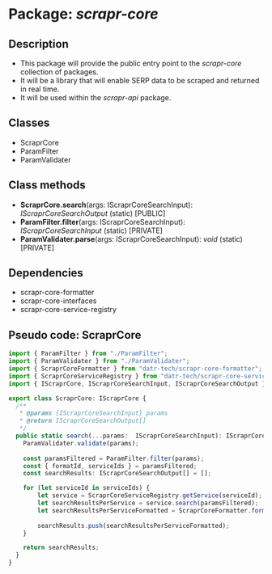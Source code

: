 # Package: *scrapr-core*

## Description

- This package will provide the public entry point to the *scrapr-core* collection of packages.
- It will be a library that will enable SERP data to be scraped and returned in real time.
- It will be used within the *scrapr-api* package.

## Classes

- ScraprCore
- ParamFilter
- ParamValidater

## Class methods

- **ScraprCore.search**(args: IScraprCoreSearchInput): *IScraprCoreSearchOutput* (static) [PUBLIC]
- **ParamFilter.filter**(args: IScraprCoreSearchInput): *IScraprCoreSearchInput* (static) [PRIVATE]
- **ParamValidater.parse**(args: IScraprCoreSearchInput): *void* (static) [PRIVATE]

## Dependencies
- scrapr-core-formatter
- scrapr-core-interfaces
- scrapr-core-service-registry

## Pseudo code: ScraprCore

```TypeScript
import { ParamFilter } from "./ParamFilter";
import { ParamValidater } from "./ParamValidater";
import { ScraprCoreFormatter } from "datr-tech/scrapr-core-formatter";
import { ScraprCoreServiceRegistry } from "datr-tech/scrapr-core-service-registry";
import { IScraprCore, IScraprCoreSearchInput, IScraprCoreSearchOutput } from "datr-tech/scrapr-core-interfaces";

export class ScraprCore: IScraprCore {
  /**
   * @params {IScraprCoreSearchInput} params
   * @return IScraprCoreSearchOutput[]
   */
  public static search(...params:  IScraprCoreSearchInput): IScraprCoreSearchOutput[] {
    ParamValidater.validate(params);
    
    const paramsFiltered = ParamFilter.filter(params);
    const { formatId, serviceIds } = paramsFiltered;
    const searchResults: IScraprCoreSearchOutput[] = [];

    for (let serviceId in serviceIds) {
        let service = ScraprCoreServiceRegistry.getService(serviceId);
        let searchResultsPerService = service.search(paramsFiltered);
        let searchResultsPerServiceFormatted = ScraprCoreFormatter.format(formatId, seviceOutput)
        
        searchResults.push(searchResultsPerServiceFormatted);
    }

    return searchResults;
  }
}

```